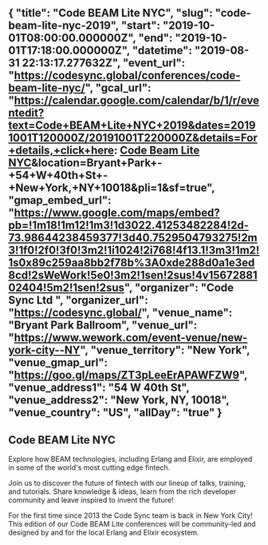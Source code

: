 {
  "title": "Code BEAM Lite NYC",
  "slug": "code-beam-lite-nyc-2019",
  "start": "2019-10-01T08:00:00.000000Z",
  "end": "2019-10-01T17:18:00.000000Z",
  "datetime": "2019-08-31 22:13:17.277632Z",
  "event_url": "https://codesync.global/conferences/code-beam-lite-nyc/",
  "gcal_url": "https://calendar.google.com/calendar/b/1/r/eventedit?text=Code+BEAM+Lite+NYC+2019&dates=20191001T120000Z/20191001T220000Z&details=For+details,+click+here: <a href='https://codesync.global/conferences/code-beam-lite-nyc/'>Code Beam Lite NYC</a>&location=Bryant+Park+-+54+W+40th+St+-+New+York,+NY+10018&pli=1&sf=true",
  "gmap_embed_url": "https://www.google.com/maps/embed?pb=!1m18!1m12!1m3!1d3022.41253482284!2d-73.98644238459377!3d40.7529504793275!2m3!1f0!2f0!3f0!3m2!1i1024!2i768!4f13.1!3m3!1m2!1s0x89c259aa8bb2f78b%3A0xde288d0a1e3ed8cd!2sWeWork!5e0!3m2!1sen!2sus!4v1567288102404!5m2!1sen!2sus",
  "organizer": "Code Sync Ltd ",
  "organizer_url": "https://codesync.global/",
  "venue_name": "Bryant Park Ballroom",
  "venue_url": "https://www.wework.com/event-venue/new-york-city--NY",
  "venue_territory": "New York",
  "venue_gmap_url": "https://goo.gl/maps/ZT3pLeeErAPAWFZW9",
  "venue_address1": "54 W 40th St",
  "venue_address2": "New York, NY, 10018",
  "venue_country":  "US",
  "allDay": "true"
}
---
Code BEAM Lite NYC
---
Explore how BEAM technologies, including Erlang and Elixir, are employed in some of the world's most cutting edge fintech.

Join us to discover the future of fintech with our lineup of talks, training, and tutorials. Share knowledge & ideas, learn from the rich developer community and leave inspired to invent the future!

For the first time since 2013 the Code Sync team is back in New York City! This edition of our Code BEAM Lite conferences will be community-led and designed by and for the local Erlang and Elixir ecosystem. 
